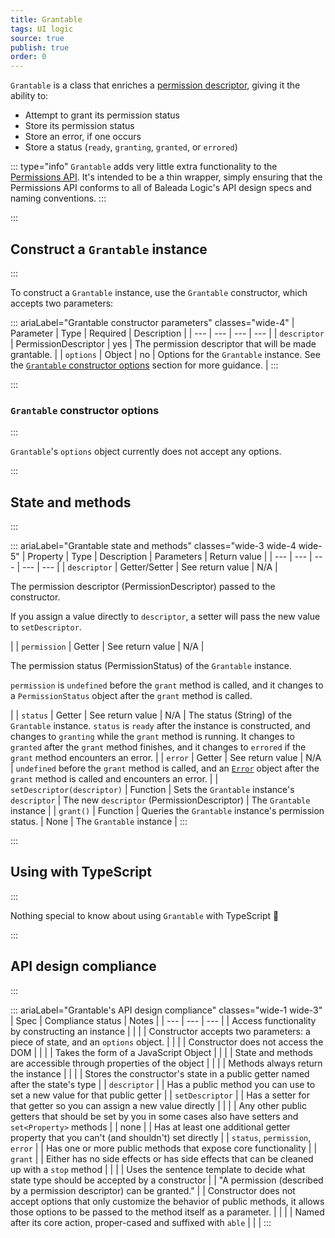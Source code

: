 ```yaml
---
title: Grantable
tags: UI logic
source: true
publish: true
order: 0
---
```


`Grantable` is a class that enriches a [permission descriptor](https://developer.mozilla.org/en-US/docs/Web/API/Permissions/query#parameters), giving it the ability to:
- Attempt to grant its permission status
- Store its permission status
- Store an error, if one occurs
- Store a status (`ready`, `granting`, `granted`, or `errored`)


::: type="info"
`Grantable` adds very little extra functionality to the [Permissions API](https://developer.mozilla.org/en-US/docs/Web/API/Permissions). It's intended to be a thin wrapper, simply ensuring that the Permissions API conforms to all of Baleada Logic's API design specs and naming conventions.
:::


:::
## Construct a `Grantable` instance
:::

To construct a `Grantable` instance, use the `Grantable` constructor, which accepts two parameters:

::: ariaLabel="Grantable constructor parameters" classes="wide-4"
| Parameter | Type | Required | Description |
| --- | --- | --- | --- |
| `descriptor` | PermissionDescriptor | yes | The permission descriptor that will be made grantable. |
| `options` | Object | no | Options for the `Grantable` instance. See the [`Grantable` constructor options](#Grantable-constructor-options) section for more guidance. |
:::


:::
### `Grantable` constructor options
:::

`Grantable`'s `options` object currently does not accept any options.


:::
## State and methods
:::

::: ariaLabel="Grantable state and methods" classes="wide-3 wide-4 wide-5"
| Property | Type | Description | Parameters | Return value |
| --- | --- | --- | --- | --- |
| `descriptor` | Getter/Setter | See return value | N/A | <p>The permission descriptor (PermissionDescriptor) passed to the constructor.</p><p>If you assign a value directly to `descriptor`, a setter will pass the new value to `setDescriptor`.</p> |
| `permission` | Getter | See return value | N/A | <p>The permission status (PermissionStatus) of the `Grantable` instance.</p><p>`permission` is `undefined` before the `grant` method is called, and it changes to a `PermissionStatus` object after the `grant` method is called.</p> |
| `status` | Getter | See return value | N/A | The status (String) of the `Grantable` instance. `status` is `ready` after the instance is constructed, and changes to `granting` while the `grant` method is running. It changes to `granted` after the `grant` method finishes, and it changes to `errored` if the `grant` method encounters an error. |
| `error` | Getter | See return value | N/A | `undefined` before the `grant` method is called, and an [`Error`](https://developer.mozilla.org/en-US/docs/Web/JavaScript/Reference/Errors) object after the `grant` method is called and encounters an error. |
| `setDescriptor(descriptor)` | Function | Sets the `Grantable` instance's `descriptor` | The new `descriptor` (PermissionDescriptor) | The `Grantable` instance |
| `grant()` | Function | Queries the `Grantable` instance's permission status. | None | The `Grantable` instance |
:::


:::
## Using with TypeScript
:::

Nothing special to know about using `Grantable` with TypeScript 🚀


:::
## API design compliance
:::

::: ariaLabel="Grantable's API design compliance"  classes="wide-1 wide-3"
| Spec | Compliance status | Notes |
| --- | --- | --- |
| Access functionality by constructing an instance | <BrandApiDesignSpecCheckmark /> |  |
| Constructor accepts two parameters: a piece of state, and an `options` object. | <BrandApiDesignSpecCheckmark /> |  |
| Constructor does not access the DOM | <BrandApiDesignSpecCheckmark /> |  |
| Takes the form of a JavaScript Object | <BrandApiDesignSpecCheckmark /> |  |
| State and methods are accessible through properties of the object | <BrandApiDesignSpecCheckmark /> |  |
| Methods always return the instance | <BrandApiDesignSpecCheckmark /> |  |
| Stores the constructor's state in a public getter named after the state's type | <BrandApiDesignSpecCheckmark /> | `descriptor`  |
| Has a public method you can use to set a new value for that public getter | <BrandApiDesignSpecCheckmark /> | `setDescriptor` |
| Has a setter for that getter so you can assign a new value directly | <BrandApiDesignSpecCheckmark /> |  |
| Any other public getters that should be set by you in some cases also have setters and `set<Property>` methods | <BrandApiDesignSpecCheckmark /> | none |
| Has at least one additional getter property that you can't (and shouldn't) set directly | <BrandApiDesignSpecCheckmark /> | `status`, `permission`, `error` |
| Has one or more public methods that expose core functionality | <BrandApiDesignSpecCheckmark /> | `grant` |
| Either has no side effects or has side effects that can be cleaned up with a `stop` method | <BrandApiDesignSpecCheckmark /> |  |
| Uses the sentence template to decide what state type should be accepted by a constructor | <BrandApiDesignSpecCheckmark /> | "A permission (described by a permission descriptor) can be granted." |
| Constructor does not accept options that only customize the behavior of public methods, it allows those options to be passed to the method itself as a parameter. | <BrandApiDesignSpecCheckmark /> | |
| Named after its core action, proper-cased and suffixed with `able` | <BrandApiDesignSpecCheckmark /> | |
:::
